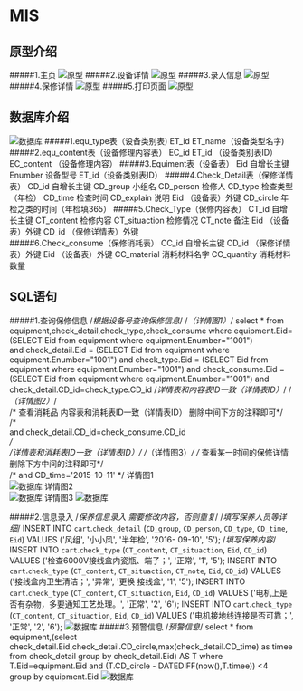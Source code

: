 # MIS
原型介绍
------- 
#####1.主页
![原型](https://github.com/DeathKL/MIS/blob/master/Work3(Equipment%20warranty)/%E5%8E%9F%E5%9E%8B%E9%A2%84%E8%A7%88%E4%B8%BB%E9%A1%B5.png)
#####2.设备详情
![原型](https://github.com/DeathKL/MIS/blob/master/Work3(Equipment%20warranty)/%E5%8E%9F%E5%9E%8B%E9%A2%84%E8%A7%88%E8%AE%BE%E5%A4%87%E8%AF%A6%E6%83%85.png)
#####3.录入信息
![原型](https://github.com/DeathKL/MIS/blob/master/Work3(Equipment%20warranty)/%E5%8E%9F%E5%9E%8B%E9%A2%84%E8%A7%88%E8%AE%BE%E5%A4%87%E5%BD%95%E5%85%A5.png)
#####4.保修详情
![原型](https://github.com/DeathKL/MIS/blob/master/Work3(Equipment%20warranty)/%E5%8E%9F%E5%9E%8B%E9%A2%84%E8%A7%88%E8%AE%BE%E5%A4%87%E4%BF%9D%E5%85%BB%E8%AF%A6%E6%83%85.png)
#####5.打印页面
![原型](https://github.com/DeathKL/MIS/blob/master/Work3(Equipment%20warranty)/%E5%8E%9F%E5%9E%8B%E9%A2%84%E8%A7%88%E6%89%93%E5%8D%B0.png)

数据库介绍
------- 
![数据库](https://github.com/DeathKL/MIS/blob/master/Work3(Equipment%20warranty)/ER%E5%9B%BE.png)
#####1.equ_type表（设备类别表)
    ET_id
    ET_name（设备类型名字)
#####2.equ_content表（设备修理内容表）
    EC_id
    ET_id  （设备类别表ID）
    EC_content （设备修理内容）
#####3.Equiment表（设备表）
    Eid  自增长主键
    Enumber 设备型号
    ET_id（设备类别表ID）
#####4.Check_Detail表（保修详情表）
    CD_id  自增长主键
    CD_group 小组名
    CD_person 检修人
    CD_type  检查类型（年检）
    CD_time  检查时间
    CD_explain 说明
    Eid			（设备表）外键
    CD_circle		年检之类的时间（年检填365）
#####5.Check_Type（保修内容表）
    CT_id   		自增长主键
    CT_content	检修内容
    CT_situaction  检修情况
    CT_note  备注
    Eid		（设备表）外键
    CD_id		 （保修详情表）外键	
#####6.Check_consume（保修消耗表）
    CC_id  		自增长主键
    CD_id			（保修详情表）外键
    Eid			（设备表）外键
    CC_material	 消耗材料名字
    CC_quantity	 消耗材料数量

SQL语句
------- 
#####1.查询保修信息
    /*根据设备号查询保修信息*/
    /*（详情图1）*/
    select * from equipment,check_detail,check_type,check_consume
    where 
	    equipment.Eid=(SELECT Eid from equipment where equipment.Enumber="1001")    	
    and
	    check_detail.Eid = (SELECT Eid from equipment where equipment.Enumber="1001")
    and
	    check_type.Eid = (SELECT Eid from equipment where equipment.Enumber="1001")
    and
	    check_consume.Eid = (SELECT Eid from equipment where equipment.Enumber="1001") 
    and
	    check_detail.CD_id=check_type.CD_id  /*详情表和内容表ID一致（详情表ID）*/
    /*（详情图2）*/     
    /* 查看消耗品 内容表和消耗表ID一致（详情表ID） 删除中间下方的注释即可*/          
    /*  
    and
	    check_detail.CD_id=check_consume.CD_id  
    */  
    /*详情表和消耗表ID一致（详情表ID）*/ 
    /*（详情图3）*/ 
    /* 查看某一时间的保修详情  删除下方中间的注释即可*/           
    /*
    and
	    CD_time='2015-10-11' 
    */
详情图1    
![数据库](https://github.com/DeathKL/MIS/blob/master/Work3(Equipment%20warranty)/%E6%9F%A5%E8%AF%A2%E4%BF%9D%E5%85%BB%E8%AF%A6%E6%83%851.png "详情图1")
详情图2  
![数据库](https://github.com/DeathKL/MIS/blob/master/Work3(Equipment%20warranty)/%E6%9F%A5%E8%AF%A2%E4%BF%9D%E5%85%BB%E8%AF%A6%E6%83%852.png "详情图2")
详情图3
![数据库](https://github.com/DeathKL/MIS/blob/master/Work3(Equipment%20warranty)/%E6%9F%A5%E8%AF%A2%E4%BF%9D%E5%85%BB%E8%AF%A6%E6%83%853.png "详情图3")

#####2.信息录入
    /*保养信息录入 需要修改内容，否则重复*/
    /*填写保养人员等详细*/
    INSERT INTO `cart`.`check_detail` (`CD_group`, `CD_person`, `CD_type`, `CD_time`, `Eid`) VALUES ('风组', '小小风', '半年检', '2016-       09-10', '5');
    /*填写保养内容*/
    INSERT INTO `cart`.`check_type` (`CT_content`, `CT_situaction`, `Eid`, `CD_id`) VALUES ('检查6000V接线盒内瓷瓶、端子；', '正常', '1',     '5');
    INSERT INTO `cart`.`check_type` (`CT_content`, `CT_situaction`, `CT_note`, `Eid`, `CD_id`) VALUES ('接线盒内卫生清洁；', '异常', '更换    接线盒', '1', '5');
    INSERT INTO `cart`.`check_type` (`CT_content`, `CT_situaction`, `Eid`, `CD_id`) VALUES ('电机上是否有杂物，多要通知工艺处理。', '正常',     '2', '6');
    INSERT INTO `cart`.`check_type` (`CT_content`, `CT_situaction`, `Eid`, `CD_id`) VALUES ('电机接地线连接是否可靠；', '正常', '2', '6');
![数据库](https://github.com/DeathKL/MIS/blob/master/Work3(Equipment%20warranty)/%E8%AE%BE%E5%A4%87%E5%BD%95%E5%85%A5.png)
#####3.预警信息
    /*预警信息*/
    select *
    from equipment,(select check_detail.Eid,check_detail.CD_circle,max(check_detail.CD_time) as timee from check_detail group by             check_detail.Eid) AS T
    where T.Eid=equipment.Eid 
    and 
	    (T.CD_circle - DATEDIFF(now(),T.timee)) <4    
    group by equipment.Eid
![数据库](https://github.com/DeathKL/MIS/blob/master/Work3(Equipment%20warranty)/%E9%A2%84%E8%AD%A6%E4%BF%A1%E6%81%AF.png)           	   

